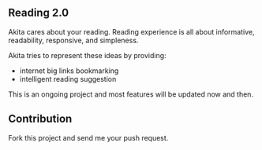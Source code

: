 Reading 2.0
------------------

Akita cares about your reading. 
Reading experience is all about informative, readability, responsive, and simpleness.

Akita tries to represent these ideas by providing:

- internet big links bookmarking
- intelligent reading suggestion

This is an ongoing project and most features will be updated now and then.




Contribution
------------------

Fork this project and send me your push request.
